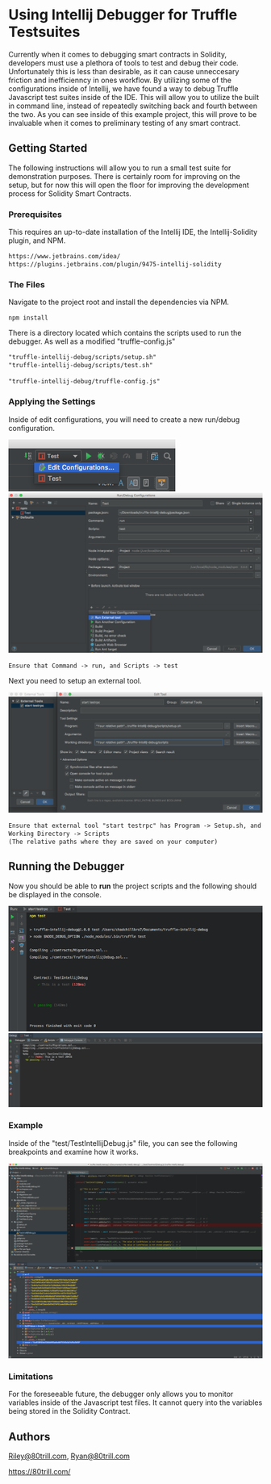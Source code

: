# Using Intellij Debugger for Truffle Testsuites

Currently when it comes to debugging smart contracts in Solidity, developers must use a plethora of tools to test and debug their code. Unfortunately this is less than desirable, as it can cause unneccesary friction and inefficienncy in ones workflow. By utilizing some of the configurations inside of Intellij, we have found a way to debug Truffle Javascript test suites inside of the IDE. This will allow you to utilize the built in command line, instead of repeatedly switching back and fourth between the two. As you can see inside of this example project, this will prove to be invaluable when it comes to preliminary testing of any smart contract.




## Getting Started

The following instructions will allow you to run a small test suite for demonstration purposes. There is certainly room for improving on the setup, but for now this will open the floor for improving the development process for Solidity Smart Contracts.



### Prerequisites

This requires an up-to-date installation of the Intellij IDE, the Intellij-Solidity plugin, and NPM.   

```
https://www.jetbrains.com/idea/
https://plugins.jetbrains.com/plugin/9475-intellij-solidity
```



### The Files

Navigate to the project root and install the dependencies via NPM.

```
npm install
```

There is a directory located which contains the scripts used to run the debugger. As well as a modified "truffle-config.js"

```
"truffle-intellij-debug/scripts/setup.sh"
"truffle-intellij-debug/scripts/test.sh"

"truffle-intellij-debug/truffle-config.js"
```


### Applying the Settings

Inside of edit configurations, you will need to create a new run/debug configuration.

![alt text](/Screenshots/EditConfig.png?raw=true)
![alt text](/Screenshots/EditRunConfig.png?raw=true)
```
Ensure that Command -> run, and Scripts -> test
```

Next you need to setup an external tool. 

![alt text](/Screenshots/RunExternalTool.png?raw=true)

```
Ensure that external tool "start testrpc" has Program -> Setup.sh, and Working Directory -> Scripts 
(The relative paths where they are saved on your computer)
```

## Running the Debugger

Now you should be able to **run** the project scripts and the following should be displayed in the console. 

![alt text](/Screenshots/TestResult.png?raw=true)
![alt text](/Screenshots/DebuggerConsole.png?raw=true)





### Example

Inside of the "test/TestIntellijDebug.js" file, you can see the following breakpoints and examine how it works. 

![alt text](/Screenshots/DebugResult.png?raw=true)





### Limitations

For the foreseeable future, the debugger only allows you to monitor variables inside of the Javascript test files. It cannot query into the variables being stored in the Solidity Contract. 



## Authors

Riley@80trill.com,
Ryan@80trill.com

https://80trill.com/
